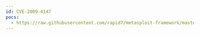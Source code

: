 ```yaml
---
id: CVE-2009-4147
pocs:
  - https://raw.githubusercontent.com/rapid7/metasploit-framework/master/modules/exploits/freebsd/local/rtld_execl_priv_esc.rb
---
```

